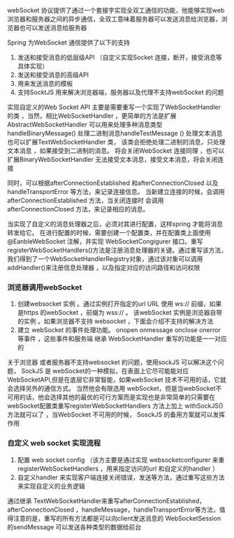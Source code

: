 webSocket 协议提供了通过一个套接字实现全双工通信的功能，他能够实现web 浏览器和服务器之间的异步通信，全双工意味着服务器可以发送消息给浏览器，浏览器也可以发送消息给服务器

Spring 为WebSocket 通信提供了以下的支持

1. 发送和接受消息的低层级API （自定义实现Socket 连接，断开，接受消息等具体实现）
2. 发送和接受消息的高级API
3. 用来发送消息的模板
4. 支持SocktJS  用来解决浏览器端，服务器以及代理不支持webSocket 的问题
 
实现自定义的Web Socket  API  主要是需要重写一个实现了WebSocketHandler 的类 ，当然，相比WebSocketHandler  ，更简单的方法是扩展 AbstractWebSocketHandler  可以用来处理多种消息类型handleBinaryMessage()  处理二进制消息handleTestMessage () 处理文本消息也可以扩展TextWebSocketHandler  类， 该类会拒绝处理二进制的消息，只处理文本消息 ，如果接受到二进制的消息。 将会关闭WebSocket 连接同理 ，也可以扩展BinaryWebSocketHandler  无法接受文本消息，接受文本消息，将会关闭连接

同时，可以根据afterConnectionEstablished 和afterConnectionClosed 以及handleTransportError 等方法，来记录连接信息。 当新建立连接的时候，会调用afterConnectionEstablished  方法，当关闭连接时 会调用 afterConnectionClosed  方法，来记录相应的消息。 

当实现了自定义的消息处理器之后，必须对其进行配置，这样spring 才能将消息转发给它。 在进行配置的时候，需要创建一个配置类，并在配置类上面使用@EanbleWebSocket  注解，并实现 WebSocketCongigurer  接口。重写registerWebSocketHandlers()方法是注册消息处理器的关键。通过重写该方法，我们得到了一个WebSocketHandlerRegistry对象，通过该对象可以调用addHandler()来注册信息处理器 ，以及指定对应的访问路径和访问权限

### 浏览器调用webSocket 
1. 创建websocket 实例 。通过实例打开指定的url  URL 使用 ws:// 前缀，如果是https 的webSocket ，前缀为  wss://   。 该webSocket 实例是浏览器自带的实例 。如果浏览器不支持 websocket  ，下面会介绍不支持的解决方法
2. 建立 webSocket 的事件处理功能。  onopen  onmessage onclose  onerror 等事件 ，这些事件和服务端 继承 WebSocketHandler  重写的功能是一一对应的

关于浏览器 或者服务器不支持websocket 的问题，使用sockJS 可以解决这个问题， SockJS 是  webSocket的一种模拟，在表面上它尽可能能对应WebSocketAPI,但是在底层它非常智能，如果webSocket 技术不可用的话，它就会选择另外的通信方式。 当然他会有限选用 webSocket，但是当webSocket不可用的话，他会选择其他的最优的可行方案而是实现也是非常简单的只需要在webSocket配置类重写registerWebSocketHandlers 方法上加上 withSockJS() 方法就可以了 ，当WebSocket 不可用的时候， SosckJS  的备用方案就可以发挥作用

### 自定义 web socket 实现流程
1. 配置 web socket config  （该方主要是通过实现 websocketconfigurer 来重registerWebSocketHandlers ，用来指定访问的url 和自定义的handler ）
2. 自定义handler 来实现客户端连接关闭错误，发送等方法，通过重写这些方法来实现自定义的业务逻辑

通过继承 TextWebSocketHandler来重写afterConnectionEstablished，afterConnectionClosed ，handleMessage，handleTransportError等方法，值得注意的是，重写的所有方法都是可以向client发送消息的   WebSocketSession  的sendMessage 可以发送各种类型的数据给前台



